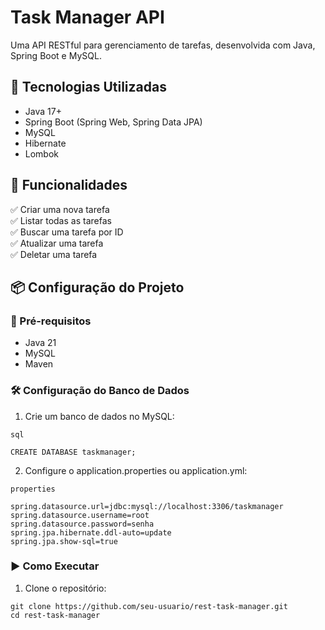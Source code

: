 # Task Manager API

Uma API RESTful para gerenciamento de tarefas, desenvolvida com Java, Spring Boot e MySQL.

## 🚀 Tecnologias Utilizadas

* Java 17+
* Spring Boot (Spring Web, Spring Data JPA)
* MySQL
* Hibernate
* Lombok

## 📌 Funcionalidades

✅ Criar uma nova tarefa\
✅ Listar todas as tarefas\
✅ Buscar uma tarefa por ID\
✅ Atualizar uma tarefa\
✅ Deletar uma tarefa

## 📦 Configuração do Projeto

### 📑 Pré-requisitos

* Java 21
* MySQL
* Maven

### 🛠️ Configuração do Banco de Dados

1. Crie um banco de dados no MySQL:

```
sql

CREATE DATABASE taskmanager;
```

2. Configure o application.properties ou application.yml:

```
properties

spring.datasource.url=jdbc:mysql://localhost:3306/taskmanager
spring.datasource.username=root
spring.datasource.password=senha
spring.jpa.hibernate.ddl-auto=update
spring.jpa.show-sql=true
```

### ▶️ Como Executar

1. Clone o repositório:
```
git clone https://github.com/seu-usuario/rest-task-manager.git
cd rest-task-manager
```
